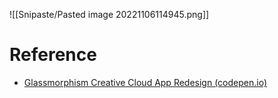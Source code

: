 ![[Snipaste/Pasted image 20221106114945.png]]

# Reference
- [Glassmorphism Creative Cloud App Redesign (codepen.io)](https://codepen.io/TurkAysenur/pen/ZEpxeYm)
